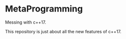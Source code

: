 # MetaProgramming
Messing with c++17.

This repository is just about all the new features of c++17.
